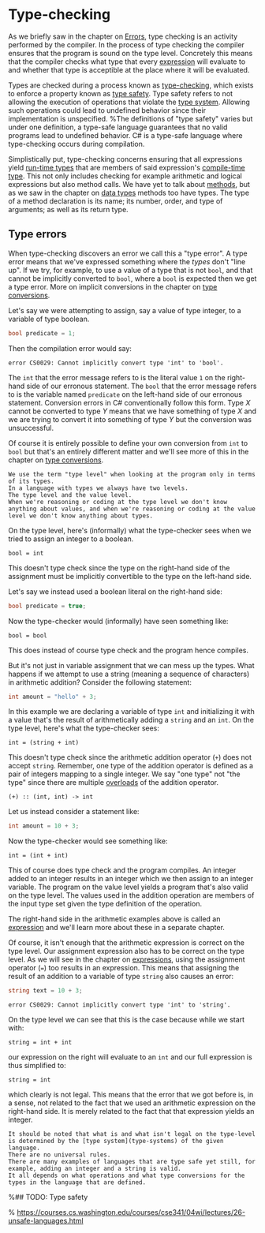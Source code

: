 # Type-checking

As we briefly saw in the chapter on [Errors](errors), type checking is an activity performed by the compiler.
In the process of type checking the compiler ensures that the program is sound on the type level.
Concretely this means that the compiler checks what type that every [expression](expressions) will evaluate to and whether that type is acceptible at the place where it will be evaluated.

Types are checked during a process known as [type-checking](type-checking), which exists to enforce a property known as [type safety](type-safety).
Type safety refers to not allowing the execution of operations that violate the [type system](type-system).
Allowing such operations could lead to undefined behavior since their implementation is unspecified.
%The definitions of "type safety" varies but under one definition, a type-safe language guarantees that no valid programs lead to undefined behavior.
C# is a type-safe language where type-checking occurs during compilation.

Simplistically put, type-checking concerns ensuring that all expressions yield [run-time types](run-time-and-compile-time-types) that are members of said expression's [compile-time type](run-time-and-compile-time-type).
This not only includes checking for example arithmetic and logical expressions but also method calls.
We have yet to talk about [methods](static-methods), but as we saw in the chapter on [data types](operations) methods too have types.
The type of a method declaration is its name; its number, order, and type of arguments; as well as its return type.


## Type errors

When type-checking discovers an error we call this a "type error".
A type error means that we've expressed something where the *types* don't "line up".
If we try, for example, to use a value of a type that is not `bool`, and that cannot be implicitly converted to `bool`, where a `bool` is expected then we get a type error.
More on implicit conversions in the chapter on [type conversions](type-conversions).

Let's say we were attempting to assign, say a value of type integer, to a variable of type boolean.

```csharp
bool predicate = 1;
```

Then the compilation error would say:

```output
error CS0029: Cannot implicitly convert type 'int' to 'bool'.
```

The `int` that the error message refers to is the literal value `1` on the right-hand side of our erronous statement.
The `bool` that the error message refers to is the variable named `predicate` on the left-hand side of our erronous statement.
Conversion errors in C# conventionally follow this form.
Type $X$ cannot be converted to type $Y$ means that we have something of type $X$ and we are trying to convert it into something of type $Y$ but the conversion was unsuccessful.

Of course it is entirely possible to define your own conversion from `int` to `bool` but that's an entirely different matter and we'll see more of this in the chapter on [type conversions](type-conversions).

```{note}
We use the term "type level" when looking at the program only in terms of its types.
In a language with types we always have two levels.
The type level and the value level.
When we're reasoning or coding at the type level we don't know anything about values, and when we're reasoning or coding at the value level we don't know anything about types.
```

On the type level, here's (informally) what the type-checker sees when we tried to assign an integer to a boolean.

```
bool = int
```

This doesn't type check since the type on the right-hand side of the assignment must be implicitly convertible to the type on the left-hand side.

Let's say we instead used a boolean literal on the right-hand side:

```csharp
bool predicate = true;
```

Now the type-checker would (informally) have seen something like:

```
bool = bool
```

This does instead of course type check and the program hence compiles.

But it's not just in variable assignment that we can mess up the types.
What happens if we attempt to use a string (meaning a sequence of characters) in arithmetic addition?
Consider the following statement:

```csharp
int amount = "hello" + 3;
```

In this example we are declaring a variable of type `int` and initializing it with a value that's the result of arithmetically adding a `string` and an `int`.
On the type level, here's what the type-checker sees:

```
int = (string + int)
```

This doesn't type check since the arithmetic addition operator (`+`) does not accept `string`.
Remember, one type of the addition operator is defined as a pair of integers mapping to a single integer.
We say "one type" not "the type" since there are multiple [overloads](overloading) of the addition operator.

```
(+) :: (int, int) -> int
```

Let us instead consider a statement like:

```csharp
int amount = 10 + 3;
```

Now the type-checker would see something like:

```
int = (int + int)
```

This of course does type check and the program compiles.
An integer added to an integer results in an integer which we then assign to an integer variable.
The program on the value level yields a program that's also valid on the type level.
The values used in the addition operation are members of the input type set given the type definition of the operation.

The right-hand side in the arithmetic examples above is called an [expression](expressions) and we'll learn more about these in a separate chapter.

Of course, it isn't enough that the arithmetic expression is correct on the type level.
Our assignment expression also has to be correct on the type level.
As we will see in the chapter on [expressions](expressions), using the assignment operator (`=`) too results in an expression.
This means that assigning the result of an addition to a variable of type `string` also causes an error:

```csharp
string text = 10 + 3;
```

```output
error CS0029: Cannot implicitly convert type 'int' to 'string'.
```

On the type level we can see that this is the case because while we start with:

```
string = int + int
```

our expression on the right will evaluate to an `int` and our full expression is thus simplified to:

```
string = int
```

which clearly is not legal.
This means that the error that we got before is, in a sense, not related to the fact that we used an arithmetic expression on the right-hand side.
It is merely related to the fact that that expression yields an integer.

```{warning}
It should be noted that what is and what isn't legal on the type-level is determined by the [type system](type-systems) of the given language.
There are no universal rules.
There are many examples of languages that are type safe yet still, for example, adding an integer and a string is valid.
It all depends on what operations and what type conversions for the types in the language that are defined.
```


%## TODO: Type safety

% https://courses.cs.washington.edu/courses/cse341/04wi/lectures/26-unsafe-languages.html

